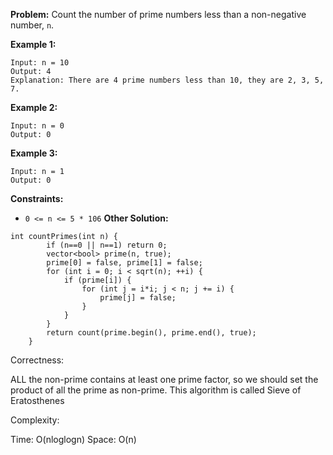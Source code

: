 **Problem:**
Count the number of prime numbers less than a non-negative number, `n`.

 

**Example 1:**

```
Input: n = 10
Output: 4
Explanation: There are 4 prime numbers less than 10, they are 2, 3, 5, 7.
```

**Example 2:**

```
Input: n = 0
Output: 0
```

**Example 3:**

```
Input: n = 1
Output: 0
```

 

**Constraints:**

- `0 <= n <= 5 * 106`
**Other Solution:**
```
int countPrimes(int n) {
        if (n==0 || n==1) return 0;
        vector<bool> prime(n, true);
        prime[0] = false, prime[1] = false;
        for (int i = 0; i < sqrt(n); ++i) {
            if (prime[i]) {
                for (int j = i*i; j < n; j += i) {
                    prime[j] = false;
                }    
            }    
        }
        return count(prime.begin(), prime.end(), true);
    }
```
Correctness:

ALL the non-prime contains at least one prime factor, so we should set the product of all the prime as non-prime. This algorithm is called Sieve of Eratosthenes

Complexity:

Time: O(nloglogn)
Space: O(n)